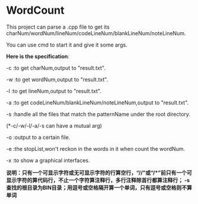 # WordCount
This project can parse a .cpp file to get its charNum/wordNum/lineNum/codeLineNum/blankLineNum/noteLineNum.

You can use cmd to start it and give it some args.

**Here is the specification**:

-c :to get charNum,output to "result.txt".

-w :to get wordNum,output to "result.txt".

-l :to get lineNum,output to "result.txt".

-a :to get codeLineNum/blankLineNum/noteLineNum,output to "result.txt".

-s :handle all the files that match the patternName under the root directory.

(*-c/-w/-l/-a/-s can have a mutual arg)

-o :output to a certain file.

-e <stopList>:the stopList,won't reckon in the words in it when count the wordNum.

-x :to show a graphical interfaces.

**说明：只有一个可显示字符或无可显示字符的行算空行，“//”或“/*”前只有一个可显示字符的算代码行，不止一个字符算注释行，多行注释除首行都算注释行；
-s查找的根目录为BIN目录；用逗号或空格隔开算一个单词，只有逗号或空格则不算单词**
